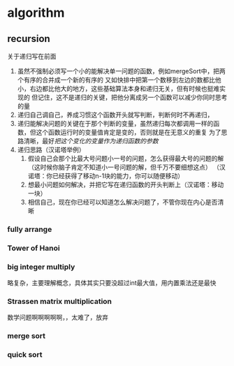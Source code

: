 # algorithm

## recursion

关于递归写在前面
1. 虽然不强制必须写一个小的能解决单一问题的函数，例如mergeSort中，把两个有序的合并成一个新的有序的
又如快排中把第一个数移到左边的数都比他小，右边都比他大的地方，这些基础算法本身和递归无关，但有时候也挺难实现的
但记住，这不是递归的关键，把他分离成另一个函数可以减少你同时思考的量
2. 递归自己调自己，养成习惯这个函数开头就写判断，判断何时不再递归，
3. 递归能解决问题的关键在于那个判断的变量，虽然递归每次都调用一样的函数，但这个函数运行时的变量值肯定是变的，否则就是在无意义的重复
为了思路清晰，最好*把这个变化的变量作为递归函数的参数*
4. 递归思路（汉诺塔举例）
    1. 假设自己会那个比最大号问题小一号的问题，怎么获得最大号的问题的解（这时候你脑子肯定不知道小一号问题的解，但千万不要细想这点）
    （汉诺塔：你已经获得了移动n-1块的能力，你可以随便移动）
    2. 想最小问题如何解决，并把它写在递归函数的开头判断上（汉诺塔：移动一块）
    3. 相信自己，现在你已经可以知道怎么解决问题了，不管你现在内心是否清晰
    
### fully arrange
### Tower of Hanoi
### big integer multiply
略复杂，主要理解概念，具体其实只要没超过int最大值，用内置乘法还是最快
### Strassen matrix multiplication
数学问题啊啊啊啊啊，，太难了，放弃
### merge sort
### quick sort

## 

